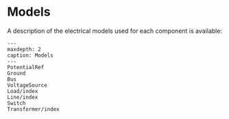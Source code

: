# Models

A description of the electrical models used for each component is available:

```{toctree}
---
maxdepth: 2
caption: Models
---
PotentialRef
Ground
Bus
VoltageSource
Load/index
Line/index
Switch
Transformer/index
```
